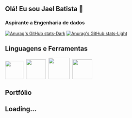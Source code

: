 ## Olá! Eu sou Jael Batista 👋

### Aspirante a Engenharia de dados

[![Anurag's GitHub stats-Dark](https://github-readme-stats.vercel.app/api?username=JaelBS&show_icons=true&theme=dark#gh-dark-mode-only)](https://github.com/JaelBS/github-readme-stats#gh-dark-mode-only)
[![Anurag's GitHub stats-Light](https://github-readme-stats.vercel.app/api?username=JaelBS&show_icons=true&theme=default#gh-light-mode-only)](https://github.com/JaelBS/github-readme-stats#gh-light-mode-only)

## Linguagens e Ferramentas

<div> 
    <img src="https://cdn.jsdelivr.net/gh/devicons/devicon/icons/python/python-plain-wordmark.svg" height="60px" />
    <span style="margin:5px">
    <img src="https://cdn.jsdelivr.net/gh/devicons/devicon/icons/amazonwebservices/amazonwebservices-plain-wordmark.svg" height="65px" />
    <span style="margin:5px">
    <img src="https://cdn.jsdelivr.net/gh/devicons/devicon/icons/git/git-plain-wordmark.svg" height="70px" />
    <span style="margin:5px">
    <img src="https://cdn.jsdelivr.net/gh/devicons/devicon/icons/github/github-original-wordmark.svg" height="65px" />
    <span style="margin:5px">
    <!-- <img src="https://cdn.jsdelivr.net/gh/devicons/devicon/icons/docker/docker-original-wordmark.svg" height="65px" />
    <span style="margin:5px"> -->
    <!-- <img src="https://cdn.jsdelivr.net/gh/devicons/devicon/icons/python/python-plain-wordmark.svg" height="60px" />
    <span style="margin:5px"> -->
</div>

## Portfólio
## Loading...
